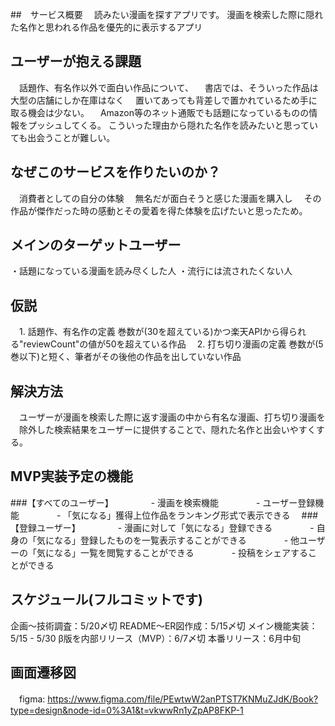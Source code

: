 ##　サービス概要
　読みたい漫画を探すアプリです。
  漫画を検索した際に隠れた名作と思われる作品を優先的に表示するアプリ
  

## ユーザーが抱える課題
　話題作、有名作以外で面白い作品について、
　書店では、そういった作品は大型の店舗にしか在庫はなく
　置いてあっても背差しで置かれているため手に取る機会は少ない。
　Amazon等のネット通販でも話題になっているものの情報をプッシュしてくる。
  こういった理由から隠れた名作を読みたいと思っていても出会うことが難しい。

## なぜこのサービスを作りたいのか？
　消費者としての自分の体験
  　無名だが面白そうと感じた漫画を購入し
  　その作品が傑作だった時の感動とその愛着を得た体験を広げたいと思ったため。

## メインのターゲットユーザー
  ・話題になっている漫画を読み尽くした人
  ・流行には流されたくない人

## 仮説
　1. 話題作、有名作の定義
     巻数が(30を超えている)かつ楽天APIから得られる"reviewCount"の値が50を超えている作品
　2. 打ち切り漫画の定義
     巻数が(5巻以下)と短く、筆者がその後他の作品を出していない作品

## 解決方法
　ユーザーが漫画を検索した際に返す漫画の中から有名な漫画、打ち切り漫画を
　除外した検索結果をユーザーに提供することで、隠れた名作と出会いやすくする。


## MVP実装予定の機能
  ###【すべてのユーザー】
　　　　- 漫画を検索機能
　　　　- ユーザー登録機能
　　　　- 「気になる」獲得上位作品をランキング形式で表示できる
　###【登録ユーザー】
　　　　- 漫画に対して「気になる」登録できる
　　　　- 自身の「気になる」登録したものを一覧表示することができる
　　　　- 他ユーザーの「気になる」一覧を閲覧することができる
　　　　- 投稿をシェアすることができる

## スケジュール(フルコミットです)
  企画〜技術調査：5/20〆切
  README〜ER図作成：5/15〆切
  メイン機能実装：5/15 - 5/30
  β版を内部リリース（MVP）：6/7〆切
  本番リリース：6月中旬

## 画面遷移図
　figma:
  https://www.figma.com/file/PEwtwW2anPTST7KNMuZJdK/Book?type=design&node-id=0%3A1&t=vkwwRn1yZpAP8FKP-1